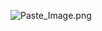 ![Paste_Image.png](http://upload-images.jianshu.io/upload_images/3454506-eb322dd314a17ceb.png?imageMogr2/auto-orient/strip%7CimageView2/2/w/1240)
